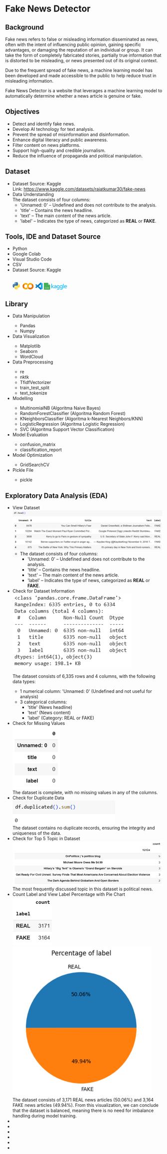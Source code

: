 <h1>Fake News Detector</h1>
<h2>Background</h2>
<p>Fake news refers to false or misleading information disseminated as news, often with the intent of influencing public opinion, gaining specific advantages, or damaging the reputation of an individual or group. It can take the form of completely fabricated stories, partially true information that is distorted to be misleading, or news presented out of its original context.

Due to the frequent spread of fake news, a machine learning model has been developed and made accessible to the public to help reduce trust in misleading information.

Fake News Detector is a website that leverages a machine learning model to automatically determine whether a news article is genuine or fake.</p>

<h2>Objectives</h2>
<p>
    <ul>
        <li>Detect and identify fake news.</li>
        <li>Develop AI technology for text analysis.</li>
        <li>Prevent the spread of misinformation and disinformation.</li>
        <li>Enhance digital literacy and public awareness.</li>
        <li>Filter content on news platforms.</li>
        <li>Support high-quality and credible journalism.</li>
        <li>Reduce the influence of propaganda and political manipulation.</li>
    </ul>
</p>
<h2>Dataset</h2>
<ul>
    <li>Dataset Source: Kaggle<br>Link: <a href="https://www.kaggle.com/datasets/rajatkumar30/fake-news">https://www.kaggle.com/datasets/rajatkumar30/fake-news</a></li>
    <li>Data Understanding<br>The dataset consists of four columns:
        <ul>
            <li>'Unnamed: 0' – Undefined and does not contribute to the analysis.</li>
            <li>'title' – Contains the news headline.</li>
            <li>'text' – The main content of the news article.</li>
            <li>'label' – Indicates the type of news, categorized as <b>REAL</b> or <b>FAKE</b>.</li>
        </ul>
    </li>
</ul>
<h2>Tools, IDE and Dataset Source</h2>
<ul>
    <li>Python</li>
    <li>Google Colab</li>
    <li>Visual Studio Code</li>
    <li>CSV</li>
    <li>Dataset Source: Kaggle</li><br>
    <p><img src="assets/logos/python.png" width='25'> <img src="assets/logos/colab.png" width='40'> <img src="assets/logos/vscode.png" width='23'> <img src="assets/logos/csv.png" width='20'> <img src="assets/logos/kaggle.svg" width='50'></p>
</ul>
<h2>Library</h2>
<ul>
    <li>Data Manipulation</li>
        <ul>
            <li>Pandas</li>
            <li>Numpy</li>
        </ul>
    <li>Data Visualization</li>
        <ul>
            <li>Matplotlib</li>
            <li>Seaborn</li>
            <li>WordCloud</li>
        </ul>
    <li>Data Preprocessing</li>
        <ul>
            <li>re</li>
            <li>nktk</li>
            <li>TfidfVectorizer</li>
            <li>train_test_split</li>
            <li>text_tokenize</li>
        </ul>
    <li>Modelling</li>
        <ul>
            <li>MultinomialNB (Algoritma Naive Bayes)</li>
            <li>RandomForestClassifier (Algoritma Random Forest)</li>
            <li>KNeighborsClassifier (Algoritma k-Nearest Neighbors/KNN)</li>
            <li>LogisticRegression (Algoritma Logistic Regression)</li>
            <li>SVC (Algoritma Support Vector Classification)</li>
        </ul>
    <li>Model Evaluation</li>
        <ul>
            <li>confusion_matrix</li>
            <li>classification_report</li>
        </ul>
    <li>Model Optimization</li>
        <ul>
            <li>GridSearchCV</li>
        </ul>
    <li>Pickle File</li>
        <ul>
            <li>pickle</li>
        </ul>
</ul>

<h2>Exploratory Data Analysis (EDA)</h2>
<ul>
    <li>View Dataset <br>
        <img src="assets/contents/1.PNG">
        <ul>
            <li>The dataset consists of four columns:
            <ul>
                <li>'Unnamed: 0' – Undefined and does not contribute to the analysis.</li>
                <li>'title' – Contains the news headline.</li>
                <li>'text' – The main content of the news article.</li>
                <li>'label' – Indicates the type of news, categorized as <b>REAL</b> or <b>FAKE</b>.</li>
            </ul>
            </li>
        </ul>
    </li>
    <li>Check for Dataset Information <br>
        <img src="assets/contents/2.PNG">
        <p>The dataset consists of 6,335 rows and 4 columns, with the following data types:</p>
        <ul>
            <li>1 numerical column: 'Unnamed: 0' (Undefined and not useful for analysis)</li>
            <li>3 categorical columns:
                <ul>
                    <li>'title' (News headline)</li>
                    <li>'text' (News content)</li>
                    <li>'label' (Category: REAL or FAKE)</li>
                </ul>
            </li>
        </ul>
    </li>
    <li>Check for Missing Values<br>
        <img src="assets/contents/3.PNG">
        <br>The dataset is complete, with no missing values in any of the columns.
    </li>
    <li>Check for Duplicate Data<br>
        <img src="assets/contents/4.PNG">
        <br>The dataset contains no duplicate records, ensuring the integrity and uniqueness of the data.
    </li>
    <li>Check for Top 5 Topic in Dataset<br>
        <img src="assets/contents/5.PNG">
        <br>The most frequently discussed topic in this dataset is political news.
    </li>
    <li>Count Label and View Label Percentage with Pie Chart<br>
        <img src="assets/contents/6.PNG">
        <img src="assets/contents/7.PNG">
        <br>The dataset consists of 3,171 REAL news articles (50.06%) and 3,164 FAKE news articles (49.94%). From this visualization, we can conclude that the dataset is balanced, meaning there is no need for imbalance handling during model training.
    </li>
    <li></li>
    <li></li>
    <li></li>
    <li></li>
    <li></li>
    <li></li>
</ul>
